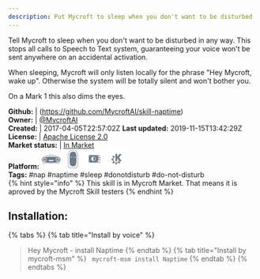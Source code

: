 ```yaml
---
description: Put Mycroft to sleep when you don't want to be disturbed
---
```

Tell Mycroft to sleep when you don't want to be disturbed in any way.
This stops all calls to Speech to Text system, guaranteeing your voice won't
be sent anywhere on an accidental activation.

When sleeping, Mycroft will only listen locally for the phrase "Hey Mycroft,
wake up". Otherwise the system will be totally silent and won't bother you.

On a Mark 1 this also dims the eyes.

**Github:** | (https://github.com/MycroftAI/skill-naptime)  
**Owner:** | [@MycroftAI](https://github.com/MycroftAI)  
**Created:** | 2017-04-05T22:57:02Z  **Last updated:** 2019-11-15T13:42:29Z  
**License:** | [Apache License 2.0](https://api.github.com/licenses/apache-2.0)  
**Market status:** | [In Market](https://market.mycroft.ai/skill/mycroft-naptime)  
**Platform:**   ![](.gitbook/assets/mark-1-icon.png)  ![](.gitbook/assets/mark-2-icon.png)  ![](.gitbook/assets/picroft-icon.png)  ![](.gitbook/assets/kde.png)   
**Tags:** \#nap \#naptime \#sleep \#donotdisturb \#do-not-disturb   
{% hint style="info" %}
This skill is in Mycroft Market. That means it is aproved by the Mycroft Skill testers
{% endhint %}
    
## Installation:  
{% tabs %}
{% tab title="Install by voice" %}
> Hey Mycroft - install Naptime
{% endtab %}
  {% tab title="Install by mycroft-msm" %}
``` mycroft-msm install Naptime```
{% endtab %}
  {% endtabs %}
  